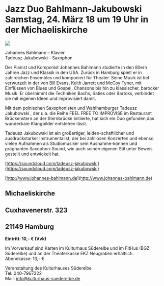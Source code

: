 ﻿# Jazz Duo Bahlmann-Jakubowski Samstag, 24. März 18 um 19 Uhr in der Michaeliskirche

![](/img/Jakubowski-Bahlmann.jpg)

Johannes Bahlmann – Klavier  
Tadeusz Jakubowski – Saxophon
   
Der Pianist und Komponist Johannes Bahlmann studierte in den 80ern Jahren Jazz und Klassik 
in den USA. Zurück in Hamburg spielt er in zahlreichen Ensembles und komponiert für Theater.
Seine Musik ist tief verwurzelt in der von Bill Evans, Keith Jarrett und McCoy Tyner, mit 
Einflüssen von Blues und Gospel, Chansons bis hin zu klassischer, barocker Musik. Er übernimmt 
die Techniken Bachs, Saties oder Bartoks, verbindet sie mit eigenen Ideen und improvisiert damit. 

Mit dem polnischen Saxophonisten und Wahlhamburger Tadeusz Jakubowski , der u.a. die Reihe 
FEEL FREE TO IMPROVISE im Restaurant Brückenstern an der Sternbrücke initiierte, hat sich ein 
Duo gefunden,das wunderbare Klangbilder entstehen lässt.

Tadeusz Jakubowski ist ein großartiger, leiden-schaftlicher und ausdruckstarker Instrumentalist, 
der bei zahllosen Konzerten und ebenso vielen Aufnahmen als Studiomusiker sein Ausnahme-können 
und prägnanten Saxophon-Sound, wie auch seinen eigenen Stil unter Beweis gestellt und entwickelt hat.

[https://soundcloud.com/tadeusz-jakubowski](https://soundcloud.com/tadeusz-jakubowski)  

[http://www.johannes-bahlmann.de](http://www.johannes-bahlmann.de)

## Michaeliskirche  
## Cuxhavenerstr. 323
## 21149 Hamburg 

**Eintritt: 10,- € (Vvk)**

Im Vorverkauf  sind Karten im Kulturhaus Süderelbe und im
FitHus (BGZ Süderelbe) und an der Theaterkasse EKZ Neugraben erhältlich.
Abendkasse: 13,- €  

Veranstaltung des Kulturhauses Süderelbe  
Tel: 040-7967222  
Mail: info@kulturhaus-suederelbe.de 


